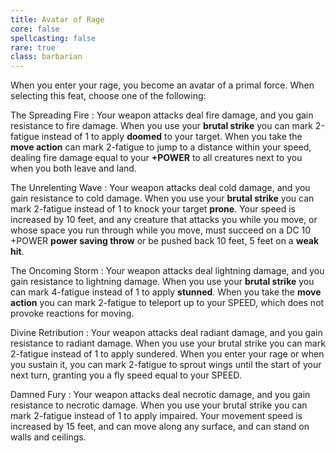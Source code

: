 ```yaml
---
title: Avatar of Rage
core: false
spellcasting: false
rare: true
class: barbarian
---
```

When you enter your rage, you become an avatar of a primal force. When selecting this feat, choose one of the following:

The Spreading Fire
: Your weapon attacks deal fire damage, and you gain resistance to fire damage. When you use your **brutal strike** you can mark 2-fatigue instead of 1 to apply **doomed** to your target. When you take the **move action** can mark 2-fatigue to jump to a distance within your speed, dealing fire damage equal to your **+POWER** to all creatures next to you when you both leave and land.

The Unrelenting Wave
: Your weapon attacks deal cold damage, and you gain resistance to cold damage. When you use your **brutal strike** you can mark 2-fatigue instead of 1 to knock your target **prone**. Your speed is increased by 10 feet, and any creature that attacks you while you move, or whose space you run through while you move, must succeed on a DC 10 +POWER **power saving throw** or be pushed back 10 feet, 5 feet on a **weak hit**.

The Oncoming Storm
: Your weapon attacks deal lightning damage, and you gain resistance to lightning damage. When you use your **brutal strike** you can mark 4-fatigue instead of 1 to apply **stunned**. When you take the **move action** you can mark 2-fatigue to teleport up to your SPEED, which does not provoke reactions for moving.

Divine Retribution
: Your weapon attacks deal radiant damage, and you gain resistance to radiant damage. When you use your brutal strike you can mark 2-fatigue instead of 1 to apply sundered. When you enter your rage or when you sustain it, you can mark 2-fatigue to sprout wings until the start of your next turn, granting you a fly speed equal to your SPEED.

Damned Fury
: Your weapon attacks deal necrotic damage, and you gain resistance to necrotic damage. When you use your brutal strike you can mark 2-fatigue instead of 1 to apply impaired. Your movement speed is increased by 15 feet, and can move along any surface, and can stand on walls and ceilings.
